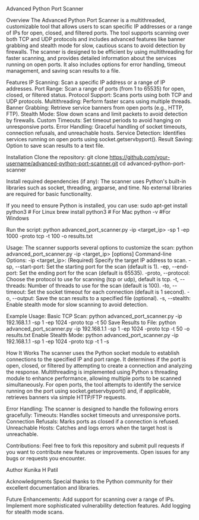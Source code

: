 Advanced Python Port Scanner

Overview
The Advanced Python Port Scanner is a multithreaded, customizable tool that allows users to scan specific IP addresses or a range of IPs for open, closed, and filtered ports. The tool supports scanning over both TCP and UDP protocols and includes advanced features like banner grabbing and stealth mode for slow, cautious scans to avoid detection by firewalls.
The scanner is designed to be efficient by using multithreading for faster scanning, and provides detailed information about the services running on open ports. It also includes options for error handling, timeout management, and saving scan results to a file.

Features
IP Scanning: Scan a specific IP address or a range of IP addresses.
Port Range: Scan a range of ports (from 1 to 65535) for open, closed, or filtered status.
Protocol Support: Scans ports using both TCP and UDP protocols.
Multithreading: Perform faster scans using multiple threads.
Banner Grabbing: Retrieve service banners from open ports (e.g., HTTP, FTP).
Stealth Mode: Slow down scans and limit packets to avoid detection by firewalls.
Custom Timeouts: Set timeout periods to avoid hanging on unresponsive ports.
Error Handling: Graceful handling of socket timeouts, connection refusals, and unreachable hosts.
Service Detection: Identifies services running on open ports using socket.getservbyport().
Result Saving: Option to save scan results to a text file.

Installation
Clone the repository:
git clone https://github.com/your-username/advanced-python-port-scanner.git
cd advanced-python-port-scanner

Install required dependencies (if any):
The scanner uses Python's built-in libraries such as socket, threading, argparse, and time. No external libraries are required for basic functionality.



If you need to ensure Python is installed, you can use:
sudo apt-get install python3  # For Linux
brew install python3  # For Mac
python -v #For Windows

Run the script:
python advanced_port_scanner.py -ip <target_ip> -sp 1 -ep 1000 -proto tcp -t 100 -o results.txt

Usage:
The scanner supports several options to customize the scan:
python advanced_port_scanner.py -ip <target_ip> [options]
Command-line Options:
-ip <target_ip>: (Required) Specify the target IP address to scan.
-sp, --start-port: Set the starting port for the scan (default is 1).
-ep, --end-port: Set the ending port for the scan (default is 65535).
-proto, --protocol: Choose the protocol to use for scanning (tcp or udp), default is tcp.
-t, --threads: Number of threads to use for the scan (default is 100).
-to, --timeout: Set the socket timeout for each connection (default is 1 second).
-o, --output: Save the scan results to a specified file (optional).
-s, --stealth: Enable stealth mode for slow scanning to avoid detection.

Example Usage:
Basic TCP Scan:
python advanced_port_scanner.py -ip 192.168.1.1 -sp 1 -ep 1024 -proto tcp -t 50
Save Results to File:
python advanced_port_scanner.py -ip 192.168.1.1 -sp 1 -ep 1024 -proto tcp -t 50 -o results.txt
Enable Stealth Mode:
python advanced_port_scanner.py -ip 192.168.1.1 -sp 1 -ep 1024 -proto tcp -t 1 -s




How It Works
The scanner uses the Python socket module to establish connections to the specified IP and port range. It determines if the port is open, closed, or filtered by attempting to create a connection and analyzing the response. Multithreading is implemented using Python s threading module to enhance performance, allowing multiple ports to be scanned simultaneously.
For open ports, the tool attempts to identify the service running on the port using socket.getservbyport() and, if applicable, retrieves banners via simple HTTP/FTP requests.

Error Handling:
The scanner is designed to handle the following errors gracefully:
Timeouts: Handles socket timeouts and unresponsive ports.
Connection Refusals: Marks ports as closed if a connection is refused.
Unreachable Hosts: Catches and logs errors when the target host is unreachable.

Contributions:
Feel free to fork this repository and submit pull requests if you want to contribute new features or improvements. Open issues for any bugs or requests you encounter.

Author
Kunika H Patil

Acknowledgments
Special thanks to the Python community for their excellent documentation and libraries.

Future Enhancements:
Add support for scanning over a range of IPs.
Implement more sophisticated vulnerability detection features.
Add logging for stealth mode scans.
